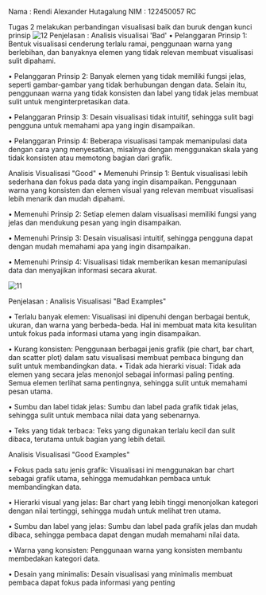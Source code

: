 Nama : Rendi Alexander Hutagalung
NIM : 122450057
RC

Tugas 2 melakukan perbandingan visualisasi baik dan buruk dengan kunci prinsip
![12](https://github.com/user-attachments/assets/f9473b23-30e3-48e6-896e-9f4ea70c0565)
Penjelasan :
Analisis visualisai 'Bad'
• Pelanggaran Prinsip 1: Bentuk visualisasi cenderung terlalu ramai, penggunaan warna yang berlebihan, dan banyaknya elemen yang tidak relevan membuat visualisasi sulit 
dipahami.

• Pelanggaran Prinsip 2: Banyak elemen yang tidak memiliki fungsi jelas, seperti 
gambar-gambar yang tidak berhubungan dengan data. Selain itu, penggunaan warna yang tidak konsisten dan label yang tidak jelas membuat sulit untuk menginterpretasikan data.

• Pelanggaran Prinsip 3: Desain visualisasi tidak intuitif, sehingga sulit bagi pengguna untuk memahami apa yang ingin disampaikan.

• Pelanggaran Prinsip 4: Beberapa visualisasi tampak memanipulasi data dengan cara 
yang menyesatkan, misalnya dengan menggunakan skala yang tidak konsisten atau 
memotong bagian dari grafik.

Analisis Visualisasi "Good"
• Memenuhi Prinsip 1: Bentuk visualisasi lebih sederhana dan fokus pada data yang ingin disampaikan. Penggunaan warna yang konsisten dan elemen visual yang relevan 
membuat visualisasi lebih menarik dan mudah dipahami.

• Memenuhi Prinsip 2: Setiap elemen dalam visualisasi memiliki fungsi yang jelas dan mendukung pesan yang ingin disampaikan.

• Memenuhi Prinsip 3: Desain visualisasi intuitif, sehingga pengguna dapat dengan 
mudah memahami apa yang ingin disampaikan.

• Memenuhi Prinsip 4: Visualisasi tidak memberikan kesan memanipulasi data dan 
menyajikan informasi secara akurat.


![11](https://github.com/user-attachments/assets/64f231ba-b912-4277-9b3b-531ad7e41d59)

Penjelasan :
Analisis Visualisasi "Bad Examples"

• Terlalu banyak elemen: Visualisasi ini dipenuhi dengan berbagai bentuk, ukuran, dan warna yang berbeda-beda. Hal ini membuat mata kita kesulitan untuk fokus pada 
informasi utama yang ingin disampaikan.

• Kurang konsisten: Penggunaan berbagai jenis grafik (pie chart, bar chart, dan scatter 
plot) dalam satu visualisasi membuat pembaca bingung dan sulit untuk membandingkan 
data.
• Tidak ada hierarki visual: Tidak ada elemen yang secara jelas menonjol sebagai 
informasi paling penting. Semua elemen terlihat sama pentingnya, sehingga sulit untuk memahami pesan utama.

• Sumbu dan label tidak jelas: Sumbu dan label pada grafik tidak jelas, sehingga sulit untuk membaca nilai data yang sebenarnya.

• Teks yang tidak terbaca: Teks yang digunakan terlalu kecil dan sulit dibaca, terutama untuk bagian yang lebih detail.

Analisis Visualisasi "Good Examples"

• Fokus pada satu jenis grafik: Visualisasi ini menggunakan bar chart sebagai grafik utama, sehingga memudahkan pembaca untuk membandingkan data.

• Hierarki visual yang jelas: Bar chart yang lebih tinggi menonjolkan kategori dengan nilai tertinggi, sehingga mudah untuk melihat tren utama.

• Sumbu dan label yang jelas: Sumbu dan label pada grafik jelas dan mudah dibaca, 
sehingga pembaca dapat dengan mudah memahami nilai data.

• Warna yang konsisten: Penggunaan warna yang konsisten membantu membedakan 
kategori data.

• Desain yang minimalis: Desain visualisasi yang minimalis membuat pembaca dapat 
fokus pada informasi yang penting


